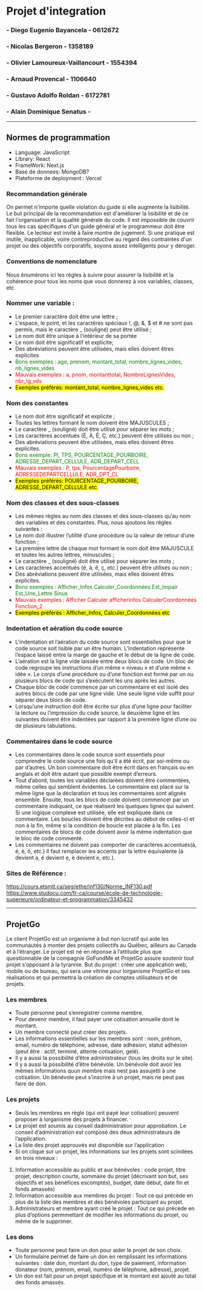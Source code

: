 #  Projet d'integration
### - Diego Eugenio Bayancela - 0612672
### - Nicolas Bergeron - 1358189
### - Olivier Lamoureux-Vaillancourt - 1554394
### - Arnaud Provencal - 1106640
### - Gustavo Adolfo Roldan - 6172781
### - Alain Dominique Senatus - 

***

## Normes de programmation
- Language: JavaScript
- Library: React
- FrameWork: Next.js
- Base de donnees: MongoDB?
- Plateforme de deployment : Vercel

### Recommandation générale 
On permet n'importe quelle violation du guide si elle augmente la lisibilité. Le but principal de la recommandation est d'améliorer la lisibilité et de ce fait l'organisation et la qualité générale du code. Il est impossible de couvrir tous les cas spécifiques d'un guide général et le programmeur doit être flexible. Le lecteur est invité à faire montre de jugement. Si une pratique est inutile, inapplicable, voire contreproductive au regard des contraintes d'un projet ou des objectifs corporatifs, soyons assez intelligents pour y déroger.

### Conventions de nomenclature 
Nous énumérons ici les règles à suivre pour assurer la lisibilité et la cohérence pour tous les noms que vous donnerez à vos variables, classes, etc.

### Nommer une variable :  
 - Le premier caractère doit être une lettre ; 
 - L'espace, le point, et les caractères spéciaux !, @, &, $ et # ne sont pas permis, mais le caractère _ (souligné) peut être utilisé ; 
 - Le nom doit être unique à l'intérieur de sa portée
 - Le nom doit être significatif et explicite; 
 - Des abréviations peuvent être utilisées, mais elles doivent êtres explicites
 - <span style = "color:green"> Bons exemples : age, prenom, montant_total, nombre_lignes_vides, nb_lignes_vides </span> 
 - <span style = "color:red"> Mauvais exemples : a, pnom, montanttotal, NombreLignesVides, nbr_lg_vds </span>
 - <mark> Exemples préférés: montant_total, nombre_lignes_vides etc.</mark>

### Nom des constantes 
- Le nom doit être significatif et explicite ; 
- Toutes les lettres formant le nom doivent être MAJUSCULES ; 
- Le caractère _ (souligné) doit être utilisé pour séparer les mots ; 
- Les caractères accentués (É, À, Ê, Ç, etc.) peuvent être utilisés ou non ; 
- Des abréviations peuvent être utilisées, mais elles doivent êtres explicites.
- <span style = "color:green"> Bons exemple: PI, TPS, POURCENTAGE_POURBOIRE, ADRESSE_DEPART_CELLULE, ADR_DEPART_CELL </span>
- <span style = "color:red"> Mauvais exemples : P, tps, PourcentagePourboire, ADRESSEDEPARTCELLULE, ADR_DPT_CL </span>
- <mark> Exemples préférés: POURCENTAGE_POURBOIRE, ADRESSE_DEPART_CELLULE etc.</mark>

### Nom des classes et des sous-classes
- Les mêmes règles au nom des classes et des sous-classes qu’au nom des variables et des constantes. Plus, nous ajoutons les règles suivantes :
- Le nom doit illustrer l’utilité d’une procédure ou la valeur de retour d’une fonction ; 
- La première lettre de chaque mot formant le nom doit être MAJUSCULE et toutes les autres lettres, minuscules ; 
- Le caractère _ (souligné) doit être utilisé pour séparer les mots ; 
- Les caractères accentués (é, à, ê, ç, etc.) peuvent être utilisés ou non ; 
- Des abréviations peuvent être utilisées, mais elles doivent êtres explicites.
- <span style = "color:green"> Bons exemples : Afficher_Infos Calculer_Coordonnées Est_Impair Est_Une_Lettre Sinus </span>
- <span style = "color:red"> Mauvais exemples : Afficher Calculer afficherinfos CalculerCoordonnées Fonction_2 </span>
- <mark> Exemples préférés : Afficher_Infos, Calculer_Coordonnées etc </mark>

### Indentation et aération du code source 
- L’indentation et l’aération du code source sont essentielles pour que le code source soit lisible par un être humain. L’indentation représente l’espace laissé entre la marge de gauche et le début de la ligne de code. 
- L’aération est la ligne vide laissée entre deux blocs de code. Un bloc de code regroupe les instructions d’un même « niveau » et d’une même « idée ». Le corps d’une procédure ou d’une fonction est formé par un ou plusieurs blocs de code qui s’exécutent les uns après les autres. 
- Chaque bloc de code commence par un commentaire et est isolé des autres blocs de code par une ligne vide. Une seule ligne vide suffit pour séparer deux blocs de code.
- Lorsqu’une instruction doit être écrite sur plus d’une ligne pour faciliter la lecture ou l’impression du code source, la deuxième ligne et les suivantes doivent être indentées par rapport à la première ligne d’une ou de plusieurs tabulations.	

### Commentaires dans le code source 
- Les commentaires dans le code source sont essentiels pour comprendre le code source une fois qu’il a été écrit, par soi-même ou par d’autres. Un bon commentaire doit être écrit dans en français ou en anglais et doit être autant que possible exempt d’erreurs. 
- Tout d’abord, toutes les variables déclarées doivent être commentées, même celles qui semblent évidentes. Le commentaire est placé sur la même ligne que la déclaration et tous les commentaires sont alignés ensemble. Ensuite, tous les blocs de code doivent commencer par un commentaire indiquant, ce que réalisent les quelques lignes qui suivent. Si une logique complexe est utilisée, elle est expliquée dans ce commentaire. Les boucles doivent être décrites au début de celles-ci et non à la fin, même si la condition de boucle est placée à la fin. Les commentaires de blocs de code doivent avoir la même indentation que le bloc de code commenté. 
- Les commentaires ne doivent pas comporter de caractères accentués(à, é, è, ô, etc.) Il faut remplacer les accents par la lettre équivalente (à devient a, é devient e, è devient e, etc.).

### Sites de Référence : 
https://cours.etsmtl.ca/seg/ethe/inf130/Norme_INF130.pdf <br/>
https://www.studocu.com/fr-ca/course/ecole-de-technologie-superieure/ordinateur-et-programmation/3345432



***

## ProjetGo
Le client ProjetGo est un organisme à but non lucratif qui aide les communautés à monter des projets collectifs au
Québec, ailleurs au Canada et à l’étranger. Le projet est né en réponse à l’attitude plus que questionnable de la
compagnie GoFundMe et ProjetGo assure soutenir tout projet s’opposant à la tyrannie.
But du projet : créer une application web, mobile ou de bureau, qui sera une vitrine pour lorganisme ProjetGo et
ses réalisations et qui permettra la création de comptes utilisateurs et de projets.

### Les membres
- Toute personne peut s’enregistrer comme membre.
- Pour devenir membre, il faut payer une cotisation annuelle dont le montant.
- Un membre connecté peut créer des projets.
- Les informations essentielles sur les membres sont : nom, prénom, email, numéro de téléphone, adresse, date
adhésion, statut adhésion (peut être : actif, terminé, attente cotisation, gelé).
- Il y a aussi la possibilité d’être administrateur (tous les droits sur le site).
- Il y a aussi la possibilité d’être bénévole. Un bénévole doit avoir les mêmes informations quun membre mais
nest pas assujetti à une cotisation. Un bénévole peut s’inscrire à un projet, mais ne peut pas faire de don.

### Les projets
- Seuls les membres en règle (qui ont payé leur cotisation) peuvent proposer à lorganisme des projets à financer.
- Le projet est soumis au conseil dadministration pour approbation. Le conseil d’administration est composé
des deux administrateurs de l’application.
- La liste des projet approuvés est disponible sur l’application
- Si on clique sur un projet, les informations sur les projets sont scindées en trois niveaux :
1. Information accessible au public et aux bénévoles : code projet, titre projet, description courte, sommaire
du projet (décrivant son but, ses objectifs et ses bénéfices escomptés), budget, date début, date fin et
fonds amassés)
2. Information accessible aux membres du projet : Tout ce qui précède en plus de la liste des membres et
des bénévoles participant au projet.
3. Administrateurs et membre ayant créé le projet : Tout ce qui précède en plus d’options permmettant de
modifier les informations du projet, ou même de le supprimer.

### Les dons
- Toute personne peut faire un don pour aider le projet de son choix.
- Un formulaire permet de faire un don en remplissant les informations suivantes : date don, montant du
don, type de paiement, information donateur (nom, prénom, email, numéro de téléphone, adresse), projet.
- Un don est fait pour un projet spécifique et le montant est ajouté au total des fonds amassés.
